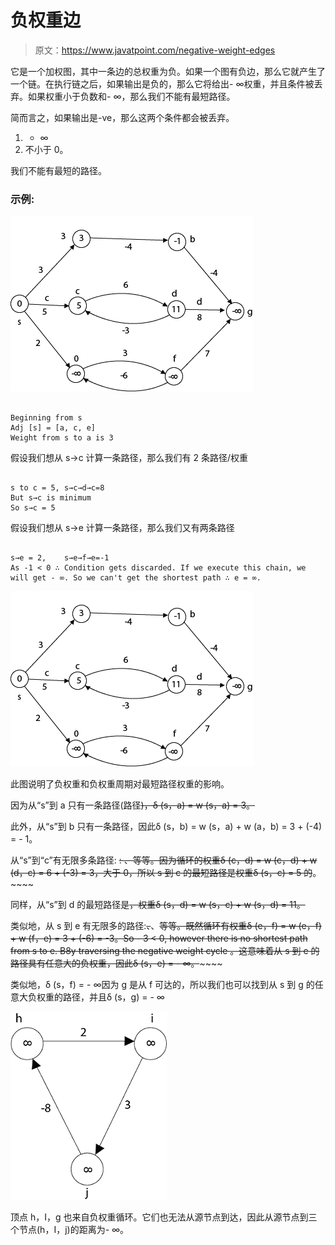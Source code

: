# 负权重边

> 原文：<https://www.javatpoint.com/negative-weight-edges>

它是一个加权图，其中一条边的总权重为负。如果一个图有负边，那么它就产生了一个链。在执行链之后，如果输出是负的，那么它将给出- ∞权重，并且条件被丢弃。如果权重小于负数和- ∞，那么我们不能有最短路径。

简而言之，如果输出是-ve，那么这两个条件都会被丢弃。

1.  - ∞
2.  不小于 0。

我们不能有最短的路径。

### 示例:

![Negative Weight Edges](img/ffe99a7433753867d59606c7eede56fd.png)

```

Beginning from s
Adj [s] = [a, c, e]
Weight from s to a is 3

```

假设我们想从 s→c 计算一条路径，那么我们有 2 条路径/权重

```

s to c = 5,	s→c→d→c=8
But s→c is minimum
So s→c = 5

```

假设我们想从 s→e 计算一条路径，那么我们又有两条路径

```

s→e = 2,	s→e→f→e=-1
As -1 < 0 ∴ Condition gets discarded. If we execute this chain, we will get - ∞. So we can't get the shortest path ∴ e = ∞.

```

![Negative Weight Edges](img/130fe056c5e4bf898c1c00f36b1849fa.png)

此图说明了负权重和负权重周期对最短路径权重的影响。

因为从“s”到 a 只有一条路径(路径~~)，δ (s，a) = w (s，a) = 3。~~

此外，从“s”到 b 只有一条路径，因此δ (s，b) = w (s，a) + w (a，b) = 3 + (-4) = - 1。

从“s”到“c”有无限多条路径: ~~: ~~、~~等等。因为循环<c d="" c="">的权重δ (c，d) = w (c，d) + w (d，c) = 6 + (-3) = 3，大于 0，所以 s 到 c 的最短路径是权重δ (s，c) = 5 的~~。~~</c>~~~~~~

同样，从“s”到 d 的最短路径是~~，权重δ (s，d) = w (s，c) + w (s，d) = 11。~~

类似地，从 s 到 e 有无限多的路径:~~、~~、~~等等。既然循环<e f="" e="">有权重δ (e，f) = w (e，f) + w (f，e) = 3 + (-6) = -3。So - 3 < 0, however there is no shortest path from s to e. B8y traversing the negative weight cycle <e f="" e="">。这意味着从 s 到 e 的路径具有任意大的负权重，因此δ (s，e) = - ∞。</e></e>~~~~~~

类似地，δ (s，f) = - ∞因为 g 是从 f 可达的，所以我们也可以找到从 s 到 g 的任意大负权重的路径，并且δ (s，g) = - ∞

![Negative Weight Edges](img/70896c0f5d2649e93dc9d8e4ea15f12f.png)

顶点 h，I，g 也来自负权重循环。它们也无法从源节点到达，因此从源节点到三个节点(h，I，j)的距离为- ∞。